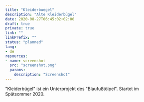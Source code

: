 ```yaml
---
title: "Kleiderbuegel"
description: "Alte Kleiderbügel"
date: 2020-08-27T06:45:02+02:00
draft: true
private: true
link: ""
linkPrefix: ""
status: "planned"
lang:
- de
resources:
- name: screenshot
  src: "screenshot.png"
  params:
    description: "Screenshot"
---
```

"Kleiderbügel" ist ein Unterprojekt des "Blaufußtölpel". Startet im Spätsommer 2020.
